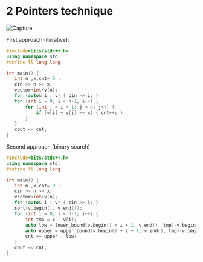 # 2 Pointers technique
![Capture](https://user-images.githubusercontent.com/99830416/182969646-cdedd473-a7df-4104-bdba-12c758806058.PNG)

First approach (iterative):
 ```cpp
 #include<bits/stdc++.h>
using namespace std;
#define ll long long 

int main() {
	int n ,x,cnt= 0 ; 
	cin >> n >> x; 
	vector<int>v(n);
	for (auto& i : v) { cin >> i; }
	for (int i = 0; i < n-1; i++) {
		for (int j = i + 1; j < n; j++) {
			if (v[i] + v[j] == x) { cnt++; }
		}
	}
	cout << cnt; 
}
 ```
 Second approach (binary search)
 ```cpp
 #include<bits/stdc++.h>
using namespace std;
#define ll long long 

int main() {
	int n ,x,cnt= 0 ; 
	cin >> n >> x; 
	vector<int>v(n);
	for (auto& i : v) { cin >> i; }
	sort(v.begin(), v.end());
	for (int i = 0; i < n-1; i++) {
		int tmp = x - v[i]; 
		auto low = lower_bound(v.begin() + i + 1, v.end(), tmp)-v.begin();
		auto upper = upper_bound(v.begin() + i + 1, v.end(), tmp)-v.begin();
		cnt += upper - low; 
	}
	cout << cnt; 
}
 ```
